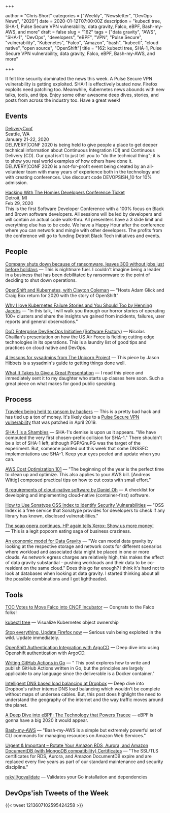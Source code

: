 +++

author = "Chris Short"
categories = ["Weekly", "Newsletter", "DevOps News", "2020"]
date = 2020-01-12T07:00:00Z
description = "kubectl tree, SHA-1, Pulse Secure VPN vulnerability, data gravity, Falco, eBPF, Bash-my-AWS, and more"
draft = false
slug = "162"
tags = ["data gravity", "AWS", "SHA-1", "DevOps", "developers", "eBPF", "VPN", "Pulse Secure", "vulnerability", "Kubenetes", "Falco", "Amazon", "bash", "kubectl", "cloud native", "open source", "OpenShift"]
title = "162: kubectl tree, SHA-1, Pulse Secure VPN vulnerability, data gravity, Falco, eBPF, Bash-my-AWS, and more"

+++

It felt like security dominated the news this week. A Pulse Secure VPN vulnerability is getting exploited. SHA-1 is effectively busted now. Firefox exploits need patching too. Meanwhile, Kubernetes news abounds with new talks, tools, and tips. Enjoy some other awesome deep dives, stories, and posts from across the industry too. Have a great week!

## Events

[DeliveryConf](https://www.deliveryconf.com/)  
Seattle, WA  
January 21-22, 2020  
DELIVERY|CONF 2020 is being held to give people a place to get deeper technical information about Continuous Integration (CI) and Continuous Delivery (CD). Our goal isn't to just tell you to "do the technical thing"; it is to show you real world examples of how others have done it. DELIVERY|CONF 2020 is a not-for-profit event being created by an all-volunteer team with many years of experience both in the technology and with creating conferences. Use discount code DEVOPSISH_10 for 10% admission.

[Hacking With The Homies Developers Conference Ticket](https://www.eventbrite.com/e/hacking-with-the-homies-developers-conference-tickets-83203845943)  
Detroit, MI  
Feb 29, 2020  
This is the first Software Developer Conference with a 100% focus on Black and Brown software developers. All sessions will be led by developers and will contain an actual code walk-thru. All presenters have a 3 slide limit and everything else has to be code. We have a Happy Hour after the conference where you can network and mingle with other developers. The profits from the conference will go to funding Detroit Black Tech initiatives and events.

## People

[Company shuts down because of ransomware, leaves 300 without jobs just before holidays](https://www.zdnet.com/article/company-shuts-down-because-of-ransomware-leaves-300-without-jobs-just-before-holidays/) — This is nightmare fuel. I couldn't imagine being a leader in a business that has been debilitated by ransomware to the point of deciding to shut down operations.

[OpenShift and Kubernetes, with Clayton Coleman](https://kubernetespodcast.com/episode/085-openshift-and-kubernetes/) — "Hosts Adam Glick and Craig Box return for 2020 with the story of OpenShift"

[Why I love Kubernetes Failure Stories and You Should Too by Henning Jacobs](https://youtu.be/E0GBU8Q-VFY) — "In this talk, I will walk you through our horror stories of operating 100+ clusters and share the insights we gained from incidents, failures, user reports and general observations."

[DoD Enterprise DevSecOps Initiative (Software Factory)](https://devopsish.com/pdf/DoD-Enterprise-DevSecOps-Initiative-Keynote-v1.7.pdf) — Nicolas Chaillan's presentation on how the US Air Force is fielding cutting edge technologies in its operations. This is a laundry list of good tips and practices on cloud native and DevOps.

[4 lessons for sysadmins from The Unicorn Project](https://www.redhat.com/sysadmin/unicorn-project) — This piece by Jason Hibbets is a sysadmin's guide to getting things done well.

[What It Takes to Give a Great Presentation](https://hbr.org/2020/01/what-it-takes-to-give-a-great-presentation) — I read this piece and immediately sent it to my daughter who starts up classes here soon. Such a great piece on what makes for good public speaking.

## Process

[Travelex being held to ransom by hackers](https://www.bbc.com/news/business-51017852) — This is a pretty bad hack and has tied up a ton of money. It's likely due to a [Pulse Secure VPN vulnerability](https://www.darkreading.com/attacks-breaches/widely-known-flaw-in-pulse-secure-vpn-being-used-in-ransomware-attacks/d/d-id/1336729) that was patched in April 2019.

[SHA-1 is a Shambles](https://sha-mbles.github.io/) — SHA-1's demise is upon us it appears. "We have computed the very first chosen-prefix collision for SHA-1." There shouldn't be a lot of SHA-1 left, although PGP/GnuPG was the target of the experiment. But, someone pointed out this week that some DNSSEC implementations use SHA-1. Keep your eyes peeled and update when you can.

[AWS Cost Optimization 101](https://cloudonaut.io/aws-cost-optimization-101/) — "The beginning of the year is the perfect time to clean up and optimize. This also applies to your AWS bill. [Andreas Wittig] composed practical tips on how to cut costs with small effort."

[6 requirements of cloud-native software by Daniel Oh](https://opensource.com/article/20/1/cloud-native-software) — A checklist for developing and implementing cloud-native (container-first) software.

[How to Use Sonatype OSS Index to Identify Security Vulnerabilities](https://blog.sonatype.com/how-to-use-sonatype-oss-index-to-identify-security-vulnerabilities) — "OSS Index is a free service that Sonatype provides for developers to check if any library has known, disclosed vulnerabilities."

[The soap opera continues. HP again tells Xerox: Show us more money!](https://www.theregister.co.uk/2020/01/09/the_soap_opera_continues_hp_again_tells_xerox_to_show_me_more_money/) — This is a legit popcorn eating saga of business craziness.

[An economic model for Data Gravity](http://blog.thestateofme.com/2020/01/03/an-economic-model-for-data-gravity/) — "We can model data gravity by looking at the respective storage and network costs for different scenarios where workload and associated data might be placed in one or more clouds. As network egress charges are relatively high, this makes the effect of data gravity substantial – pushing workloads and their data to be co-resident on the same cloud." Does this go far enough? I think it's hard not to look at databases when looking at data gravity. I started thinking about all the possible combinations and I got lightheaded.

## Tools

[TOC Votes to Move Falco into CNCF Incubator](https://www.cncf.io/blog/2020/01/08/toc-votes-to-move-falco-into-cncf-incubator/) — Congrats to the Falco folks!

[kubectl tree](https://ahmet.im/blog/kubectl-tree/) — Visualize Kubernetes object ownership

[Stop everything. Update Firefox now](https://www.grahamcluley.com/stop-everything-update-firefox-now/) — Serious vuln being exploited in the wild. Update immediately.

[OpenShift Authentication Integration with ArgoCD](https://blog.openshift.com/openshift-authentication-integration-with-argocd/) — Deep dive into using Openshift authentication with ArgoCD.

[Writing GitHub Actions in Go](https://www.sethvargo.com/writing-github-actions-in-go/) — " This post explores how to write and publish GitHub Actions written in Go, but the principles are largely applicable to any language since the deliverable is a Docker container."

[Intelligent DNS based load balancing at Dropbox](https://blogs.dropbox.com/tech/2020/01/intelligent-dns-based-load-balancing-at-dropbox/) — Deep dive into Dropbox's rather intense DNS load balancing which wouldn't be complete without maps of undersea cables. But, this post does highlight the need to understand the geography of the internet and the way traffic moves around the planet.

[A Deep Dive into eBPF: The Technology that Powers Tracee](https://blog.aquasec.com/intro-ebpf-tracing-containers) — eBPF is gonna have a big 2020 it would appear.

[Bash-my-AWS](https://bash-my-aws.org/) — "Bash-my-AWS is a simple but extremely powerful set of CLI commands for managing resources on Amazon Web Services."

[Urgent & Important – Rotate Your Amazon RDS, Aurora, and Amazon DocumentDB (with MongoDB compatibility) Certificates](https://aws.amazon.com/blogs/aws/urgent-important-rotate-your-amazon-rds-aurora-and-documentdb-certificates/) — "The SSL/TLS certificates for RDS, Aurora, and Amazon DocumentDB expire and are replaced every five years as part of our standard maintenance and security discipline."

[rakyll/govalidate](https://github.com/rakyll/govalidate) — Validates your Go installation and dependencies

## DevOps'ish Tweets of the Week

{{< tweet 1213607102595424258 >}}
